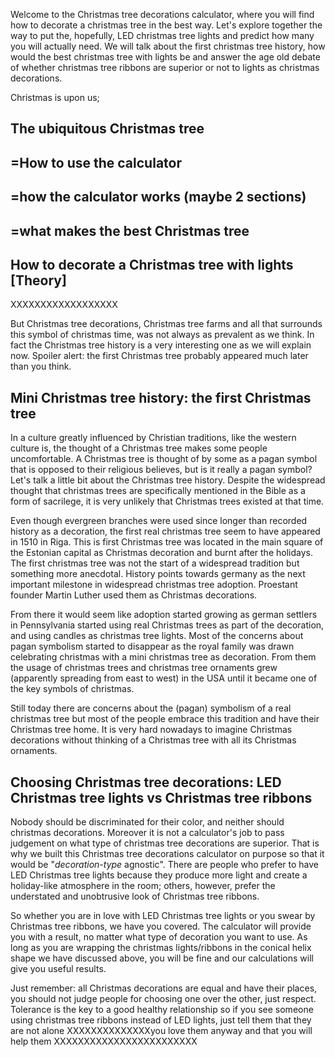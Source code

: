 Welcome to the Christmas tree decorations calculator, where you will find how to decorate a christmas tree in the best way. Let's explore together the way to put the, hopefully, LED christmas tree lights and predict how many you will actually need. We will talk about the first christmas tree history, how would the best christmas tree with lights be and answer the age old debate of whether christmas tree ribbons are superior or not to lights as christmas decorations.

Christmas is upon us; 

## The ubiquitous Christmas tree
## =How to use the calculator

## =how the calculator works (maybe 2 sections)

## =what makes the best Christmas tree

## How to decorate a Christmas tree with lights [Theory]
XXXXXXXXXXXXXXXXXX

But Christmas tree decorations, Christmas tree farms and all that surrounds this symbol of christmas time, was not always as prevalent as we think. In fact the Christmas tree history is a very interesting one as we will explain now. Spoiler alert: the first Christmas tree probably appeared much later than you think.

## Mini Christmas tree history: the first Christmas tree

In a culture greatly influenced by Christian traditions, like the western culture is, the thought of a Christmas tree makes some people uncomfortable. A Christmas tree is thought of by some as a pagan symbol that is opposed to their religious believes, but is it really a pagan symbol? Let's talk a little bit about the Christmas tree history. Despite the widespread thought that christmas trees are specifically mentioned in the Bible as a form of sacrilege, it is very unlikely that Christmas trees existed at that time. 

Even though evergreen branches were used since longer than recorded history as a decoration, the first real christmas tree seem to have appeared in 1510 in Riga. This is first Christmas tree was located in the main square of the Estonian capital as Christmas decoration and burnt after the holidays. The first christmas tree was not the start of a widespread tradition but something more anecdotal. History points towards germany as the next important milestone in widespread christmas tree adoption. Proestant founder Martin Luther used them as Christmas decorations.

From there it would seem like adoption started growing as german settlers in Pennsylvania started using real Christmas trees as part of the decoration, and using candles as christmas tree lights. Most of the concerns about pagan symbolism started to disappear as the royal family was drawn celebrating christmas with a mini christmas tree as decoration. From them the usage of christmas trees and christmas tree ornaments grew (apparently spreading from east to west) in the USA until it became one of the key symbols of christmas.

Still today there are concerns about the (pagan) symbolism of a real christmas tree but most of the people embrace this tradition and have their Christmas tree home. It is very hard nowadays to imagine Christmas decorations without thinking of a Christmas tree with all its Christmas ornaments.


## Choosing Christmas tree decorations: LED Christmas tree lights vs Christmas tree ribbons

Nobody should be discriminated for their color, and neither should christmas decorations. Moreover it is not a calculator's job to pass judgement on what type of christmas tree decorations are superior. That is why we built this Christmas tree decorations calculator on purpose so that it would be "_decoration-type_ agnostic". There are people who prefer to have LED Christmas tree lights because they produce more light and create a holiday-like atmosphere in the room; others, however, prefer the understated and unobtrusive look of Christmas tree ribbons.

So whether you are in love with LED Christmas tree lights or you swear by Christmas tree ribbons, we have you covered. The calculator will provide you with a result, no matter what type of decoration you want to use. As long as you are wrapping the christmas lights/ribbons in the conical helix shape we have discussed above, you will be fine and our calculations will give you useful results. 

Just remember: all Christmas decorations are equal and have their places, you should not judge people for choosing one over the other, just respect. Tolerance is the key to a good healthy relationship so if you see someone using christmas tree ribbons instead of LED lights, just tell them that they are not alone XXXXXXXXXXXXXXyou love them anyway and that you will help them XXXXXXXXXXXXXXXXXXXXXXXX



